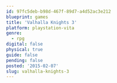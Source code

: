 ```yaml
---
id: 97fc5deb-b98d-467f-89d7-a4d52ac3e212
blueprint: games
title: 'Valhalla Knights 3'
platform: playstation-vita
genre:
  - rpg
digital: false
physical: true
guide: false
pending: false
posted: '2015-02-07'
slug: valhalla-knights-3
---
```

